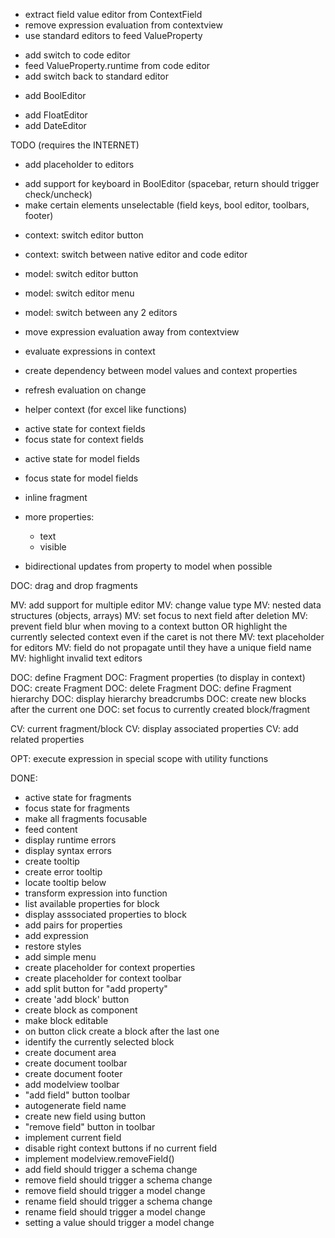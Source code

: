 + extract field value editor from ContextField
+ remove expression evaluation from contextview
+ use standard editors to feed ValueProperty
- add switch to code editor
- feed ValueProperty.runtime from code editor
- add switch back to standard editor

+ add BoolEditor
- add FloatEditor
- add DateEditor

TODO (requires the INTERNET)
- add placeholder to editors

+ add support for keyboard in BoolEditor (spacebar, return should trigger check/uncheck)
+ make certain elements unselectable (field keys, bool editor, toolbars, footer)

- context: switch editor button
- context: switch between native editor and code editor
- model: switch editor button
- model: switch editor menu
- model: switch between any 2 editors

- move expression evaluation away from contextview
- evaluate expressions in context
- create dependency between model values and context properties
- refresh evaluation on change

- helper context (for excel like functions)

+ active state for context fields
+ focus state for context fields
- active state for model fields
- focus state for model fields

- inline fragment

- more properties:
	- text
	- visible

- bidirectional updates from property to model when possible

DOC: drag and drop fragments

MV: add support for multiple editor
MV: change value type
MV: nested data structures (objects, arrays)
MV: set focus to next field after deletion
MV: prevent field blur when moving to a context button OR highlight the currently selected context even if the caret is not there
MV: text placeholder for editors
MV: field do not propagate until they have a unique field name
MV: highlight invalid text editors

DOC: define Fragment
DOC: Fragment properties (to display in context)
DOC: create Fragment
DOC: delete Fragment
DOC: define Fragment hierarchy
DOC: display hierarchy breadcrumbs
DOC: create new blocks after the current one
DOC: set focus to currently created block/fragment

CV: current fragment/block
CV: display associated properties
CV: add related properties

OPT: execute expression in special scope with utility functions

DONE:

+ active state for fragments
+ focus state for fragments
+ make all fragments focusable
+ feed content
+ display runtime errors
+ display syntax errors
+ create tooltip
+ create error tooltip
+ locate tooltip below
+ transform expression into function
+ list available properties for block
+ display asssociated properties to block
+ add pairs for properties
+ add expression
+ restore styles
+ add simple menu
+ create placeholder for context properties
+ create placeholder for context toolbar
+ add split button for "add property"
+ create 'add block' button
+ create block as component
+ make block editable
+ on button click create a block after the last one
+ identify the currently selected block
+ create document area
+ create document toolbar
+ create document footer
+ add modelview toolbar
+ "add field" button toolbar
+ autogenerate field name
+ create new field using button
+ "remove field" button in toolbar
+ implement current field
+ disable right context buttons if no current field
+ implement modelview.removeField()
+ add field should trigger a schema change
+ remove field should trigger a schema change
+ remove field should trigger a model change
+ rename field should trigger a schema change
+ rename field should trigger a model change
+ setting a value should trigger a model change
